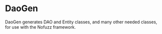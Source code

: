 # DaoGen
DaoGen generates DAO and Entity classes, and many other needed classes, for use with the Nofuzz framework.
